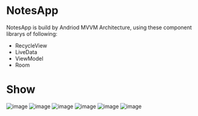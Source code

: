 # NotesApp
NotesApp is build by Andriod MVVM Architecture, using these component librarys of following:

* RecycleView
* LiveData
* ViewModel
* Room
# Show
![image](https://github.com/Liuyiwem/pic/blob/main/note/3.JPG)
![image](https://github.com/Liuyiwem/pic/blob/main/note/2.JPG)
![image](https://github.com/Liuyiwem/pic/blob/main/note/4.JPG)
![image](https://github.com/Liuyiwem/pic/blob/main/note/5.JPG)
![image](https://github.com/Liuyiwem/pic/blob/main/note/7.JPG)
![image](https://github.com/Liuyiwem/pic/blob/main/note/8.JPG)
